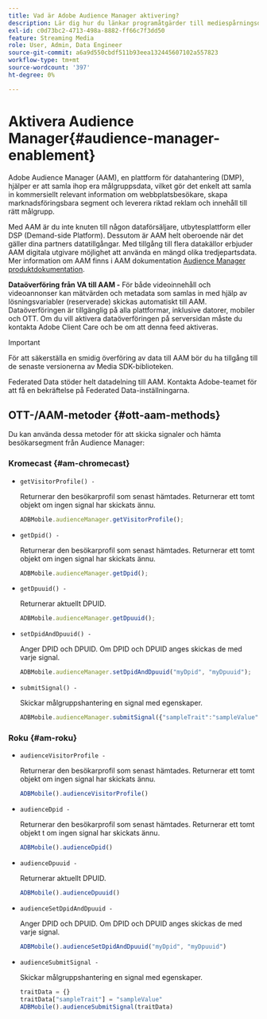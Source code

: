 ```yaml
---
title: Vad är Adobe Audience Manager aktivering?
description: Lär dig hur du länkar programåtgärder till mediespårningsdata utan att behöva använda ytterligare bearbetningsregler och anpassade variabler.
exl-id: c0d73bc2-4713-498a-8882-ff66c7f3dd50
feature: Streaming Media
role: User, Admin, Data Engineer
source-git-commit: a6a9d550cbdf511b93eea132445607102a557823
workflow-type: tm+mt
source-wordcount: '397'
ht-degree: 0%

---
```


# Aktivera Audience Manager{#audience-manager-enablement}

Adobe Audience Manager (AAM), en plattform för datahantering (DMP), hjälper er att samla ihop era målgruppsdata, vilket gör det enkelt att samla in kommersiellt relevant information om webbplatsbesökare, skapa marknadsföringsbara segment och leverera riktad reklam och innehåll till rätt målgrupp.

Med AAM är du inte knuten till någon dataförsäljare, utbytesplattform eller DSP (Demand-side Platform). Dessutom är AAM helt oberoende när det gäller dina partners datatillgångar. Med tillgång till flera datakällor erbjuder AAM digitala utgivare möjlighet att använda en mängd olika tredjepartsdata. Mer information om AAM finns i AAM dokumentation [Audience Manager produktdokumentation](https://experienceleague.adobe.com/docs/audience-manager/user-guide/aam-home.html?lang=sv-SE).

**Dataöverföring från VA till AAM -** För både videoinnehåll och videoannonser kan mätvärden och metadata som samlas in med hjälp av lösningsvariabler (reserverade) skickas automatiskt till AAM. Dataöverföringen är tillgänglig på alla plattformar, inklusive datorer, mobiler och OTT. Om du vill aktivera dataöverföringen på serversidan måste du kontakta Adobe Client Care och be om att denna feed aktiveras.

>[!IMPORTANT]
>
>För att säkerställa en smidig överföring av data till AAM bör du ha tillgång till de senaste versionerna av Media SDK-biblioteken.

Federated Data stöder helt datadelning till AAM. Kontakta Adobe-teamet för att få en bekräftelse på Federated Data-inställningarna.

## OTT-/AAM-metoder {#ott-aam-methods}

Du kan använda dessa metoder för att skicka signaler och hämta besökarsegment från Audience Manager:

### Kromecast {#am-chromecast}

* `getVisitorProfile() -`

  Returnerar den besökarprofil som senast hämtades. Returnerar ett tomt objekt om ingen signal har skickats ännu.

  ```js
  ADBMobile.audienceManager.getVisitorProfile();
  ```

* `getDpid() -`

  Returnerar den besökarprofil som senast hämtades. Returnerar ett tomt objekt om ingen signal har skickats ännu.

  ```js
  ADBMobile.audienceManager.getDpid();
  ```

* `getDpuuid() -`

  Returnerar aktuellt DPUID.

  ```js
  ADBMobile.audienceManager.getDpuuid();
  ```

* `setDpidAndDpuuid() -`

  Anger DPID och DPUID. Om DPID och DPUID anges skickas de med varje signal.

  ```js
  ADBMobile.audienceManager.setDpidAndDpuuid("myDpid", "myDpuuid");
  ```

* `submitSignal() -`

  Skickar målgruppshantering en signal med egenskaper.

  ```js
  ADBMobile.audienceManager.submitSignal({"sampleTrait":"sampleValue"});
  ```

### Roku {#am-roku}

* `audienceVisitorProfile -`

  Returnerar den besökarprofil som senast hämtades. Returnerar ett tomt objekt om ingen signal har skickats ännu.

  ```js
  ADBMobile().audienceVisitorProfile()
  ```

* `audienceDpid -`

  Returnerar den besökarprofil som senast hämtades. Returnerar ett tomt objekt t om ingen signal har skickats ännu.

  ```js
  ADBMobile().audienceDpid()
  ```

* `audienceDpuuid -`

  Returnerar aktuellt DPUID.

  ```js
  ADBMobile().audienceDpuuid()
  ```

* `audienceSetDpidAndDpuuid -`

  Anger DPID och DPUID. Om DPID och DPUID anges skickas de med varje signal.

  ```js
  ADBMobile().audienceSetDpidAndDpuuid("myDpid", "myDpuuid")
  ```

* `audienceSubmitSignal -`

  Skickar målgruppshantering en signal med egenskaper.

  ```js
  traitData = {}
  traitData["sampleTrait"] = "sampleValue"
  ADBMobile().audienceSubmitSignal(traitData)
  ```

